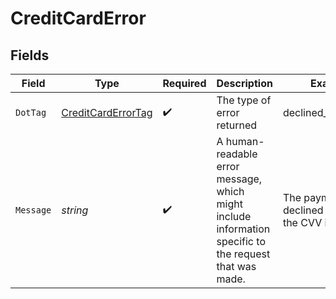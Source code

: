 # CreditCardError


## Fields

| Field                                                                                                   | Type                                                                                                    | Required                                                                                                | Description                                                                                             | Example                                                                                                 |
| ------------------------------------------------------------------------------------------------------- | ------------------------------------------------------------------------------------------------------- | ------------------------------------------------------------------------------------------------------- | ------------------------------------------------------------------------------------------------------- | ------------------------------------------------------------------------------------------------------- |
| `DotTag`                                                                                                | [CreditCardErrorTag](../../models/shared/creditcarderrortag.md)                                         | :heavy_check_mark:                                                                                      | The type of error returned                                                                              | declined_invalid_cvv                                                                                    |
| `Message`                                                                                               | *string*                                                                                                | :heavy_check_mark:                                                                                      | A human-readable error message, which might include information specific to<br/>the request that was made.<br/> | The payment was declined because the CVV is not valid                                                   |